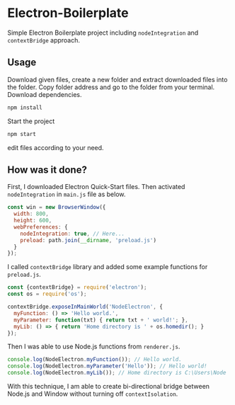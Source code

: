 # Electron-Boilerplate
Simple Electron Boilerplate project including `nodeIntegration` and `contextBridge` approach.

## Usage
Download given files, create a new folder and extract downloaded files into the folder. Copy folder address and go to the folder from your terminal. Download dependencies.

```sh
npm install
```

Start the project

```sh
npm start
```

edit files according to your need.

## How was it done?
First, I downloaded Electron Quick-Start files. Then activated `nodeIntegration` in `main.js` file as below.

```js
const win = new BrowserWindow({
  width: 800,
  height: 600,
  webPreferences: {
    nodeIntegration: true, // Here...
    preload: path.join(__dirname, 'preload.js')
  }
});
```

I called `contextBridge` library and added some example functions for `preload.js`.

```js
const {contextBridge} = require('electron');
const os = require('os');

contextBridge.exposeInMainWorld('NodeElectron', {
  myFunction: () => 'Hello world.',
  myParameter: function(txt) { return txt + ' world!'; },
  myLib: () => { return 'Home directory is ' + os.homedir(); }
});
```

Then I was able to use Node.js functions from `renderer.js`.

```js
console.log(NodeElectron.myFunction()); // Hello world.
console.log(NodeElectron.myParameter('Hello')); // Hello world!
console.log(NodeElectron.myLib()); // Home directory is C:\Users\Node
```

With this technique, I am able to create bi-directional bridge between Node.js and Window without turning off `contextIsolation`.
